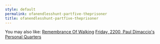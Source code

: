 ```yaml
---
style: default
permalink: ofanendlesshunt-partfive-theprisoner
title: ofanendlesshunt-partfive-theprisoner
---
```

You may also like:
[Remembrance Of Walking](http://scp-wiki.net/remembrance-of-walking)
[Friday, 2200, Paul Dimaccio's Personal Quarters](http://scp-wiki.net/friday-2200-paul-dimaccios-personal-quarters)